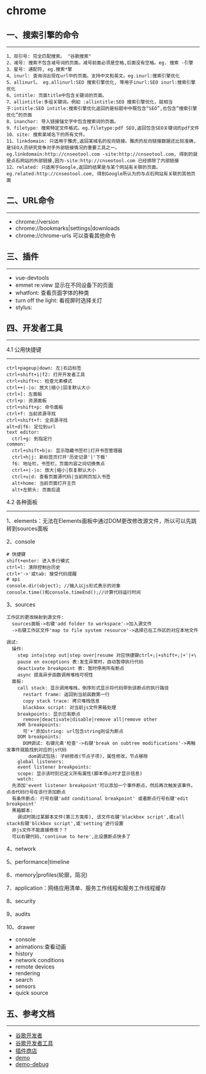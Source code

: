 <!-- 2017/6/20  -->

# chrome

## 一、搜索引擎的命令

---

```shell
1、双引号: 完全匹配搜索。 "谷歌搜索"
2、减号: 搜索不包含减号词的页面。减号前面必须是空格,后面没有空格。eg. 搜索 -引擎
3、星号: 通配符, eg.搜索*擎
4、inurl: 查询词出现在url中的页面。支持中文和英文。eg.inurl:搜索引擎优化
5、allinurl。 eg.allinurl:SEO 搜索引擎优化, 等用于inurl:SEO inurl:搜索引擎优化
6、intitle: 页面title中包含关键词的页面。
7、allintitle:多组关键词。例如 :allintitle:SEO 搜索引擎优化，就相当于:intitle:SEO intitle:搜索引擎优化返回的是标题中中既包含“SEO”,也包含“搜索引擎优化”的页面
8、inanchor: 导入链接锚文字中包含搜索词的页面。
9、filetype: 搜索特定文件格式。eg.filetype:pdf SEO,返回包含SEO关键词的pdf文件
10、site: 搜索某域名下的所有文件。
11、linkdomain: 只适用于雅虎,返回某域名的反向链接。雅虎的反向链接数据还比较准确,是SEO人员研究竞争对手外部链接情况的重要工具之一。
eg.linkdomain:http://cnseotool.com -site:http://cnseotool.com, 得到的就是点石网站的外部链接,因为-site:http://cnseotool.com 已经排除了内部链接
12、related: 只适用于Google,返回的结果是与某个网站有关联的页面。eg.related:http://cnseotool.com, 得到Google所认为的与点石网站有关联的其他页面
```

## 二、URL命令

---

- chrome://version
- chrome://bookmarks|settings|downloads
- chrome://chrome-urls 可以查看其他命令

## 三、插件

---

- vue-devtools
- emmet re:view 显示在不同设备下的页面
- whatfont: 查看页面字体的种类
- turn off the light: 看视屏时选择关灯
- stylus:

## 四、开发者工具

---

4.1 公用快捷键

---

```shell
ctrl+pageup|down: 左|右边标签
ctrl+shift+i|f2: 打开开发者工具
ctrl+shift+c: 检查元素模式
ctrl++|-|o: 放大|缩小|回复默认大小
ctrl+[: 左面板
ctrl+p: 资源面板
ctrl+shift+p: 命令面板 
ctrl+f: 当前资源寻找
ctrl+shift+f: 全资源寻找
alt+d|f6: 定位到url
text editor:
  ctrl+g: 到指定行
common:
  ctrl+shift+b|o: 显示隐藏书签栏|打开书签管理器
  ctrl+h|j: 新标签页打开'历史记录'|'下载'
  f6: 地址栏，书签栏，页面内容之间切换焦点
  ctrl++|-|o: 放大|缩小|恢复默认大小
  ctrl+u|d: 查看页面源代码|当前网页加入书签
  alt+home: 当前页面打开主页
  alt+左箭头: 页面后退
```

4.2 各种面板

---

1、elements：无法在Elements面板中通过DOM更改修改源文件，所以可以先跳转到sources面板

2、console

```shell
# 快捷键
shift+enter: 进入多行模式
ctrl+l: 清除控制台历史
ctrl+'->'或tab: 接受代码提醒
# api
console.dir(object); //输入以js形式表示的对象
console.time()和console.timeEnd();//计算代码运行时间
```

3、sources

```shell
工作区的更改映射到源文件:
  sources面板->右键'add folder to workspace'->加入源文件
  ->右键工作区文件'map to file system resource'->选择已在工作区的对应本地文件

调试:
  操作:
    step into|step out|step over|resume 对应快捷键ctrl+;|+shift+;|+'|+\
    pause on exceptions 表:发生异常时，自动暂停执行代码
    deactivate breakpoint 表: 暂时停用所有断点
    async 提高异步函数调用堆栈可视性
  面板:
    call stack: 显示调用堆栈，倒序形式显示将代码带到该断点的执行路径
      restart frame: 返回到当前函数第一行
      copy stack trace: 拷贝堆栈信息
      blackbox script: 对当前js文件黑箱处理
    breakpoints: 显示已有断点
      remove|deactivate|disable|remove all|remove other
    XHR breakpoints:
      可'+'添加string: url包含string则设为断点
    DOM breakpoints:
      DOM调试: 右键元素'检查'->右键'break on subtree modifications'->再触发事件就能找到对应的js代码
        dom调试包括: 子树修改(节点子项)，属性修改，节点移除
    global listeners:
    event listener breakpoints:
    scope: 显示该时刻已定义所有属性(脚本停止时才显示信息)
    watch:
  先添加'event listener breakpoint'可以添加一个事件断点，然后再次触发该事件。点击代码行号在该行添加断点
  有条件断点: 行号右键'add conditional breakpoint' 或者断点行号右键'edit breakpoint'
  黑箱脚本:
    调试时跳过某脚本文件(第三方类库), 该文件右键'blackbox script',或call stack右键'blckbox script',或'setting'进行设置
  非js文件不能直接修改？？
  可以右键代码,'continue to here',比设置断点快多了
```

4、network

5、performance|timeline

6、memory|profiles(轮廓，简况)

7、application：网络应用清单、服务工作线程和服务工作线程缓存

8、security

9、audits

10、drawer

- console
- animations:查看动画
- history
- network conditions
- remote devices
- rendering
- search
- sensors
- quick source

## 五、参考文档

---

- [谷歌开发者](https://developers.google.com/web)
- [谷歌开发者工具](https://developers.google.com/web/tools/chrome-devtools/)
- [插件商店](https://chrome.google.com/webstore/category/extensions)
- [demo](https://events.google.com/io2016/)
- [demo-debug](https://googlechrome.github.io/devtools-samples/debug-js/get-started)
